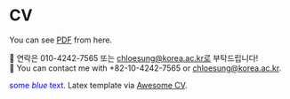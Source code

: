 # CV

You can see [PDF](https://raw.githubusercontent.com/chloesung/CV/master/Youji_s_CV.pdf) from here.

💬 연락은 010-4242-7565 또는 chloesung@korea.ac.kr로 부탁드립니다!  
💬 You can contact me with +82-10-4242-7565 or chloesung@korea.ac.kr.  

<span style="color:blue">some *blue* text</span>.
Latex template via [Awesome CV](https://github.com/posquit0/Awesome-CV).
